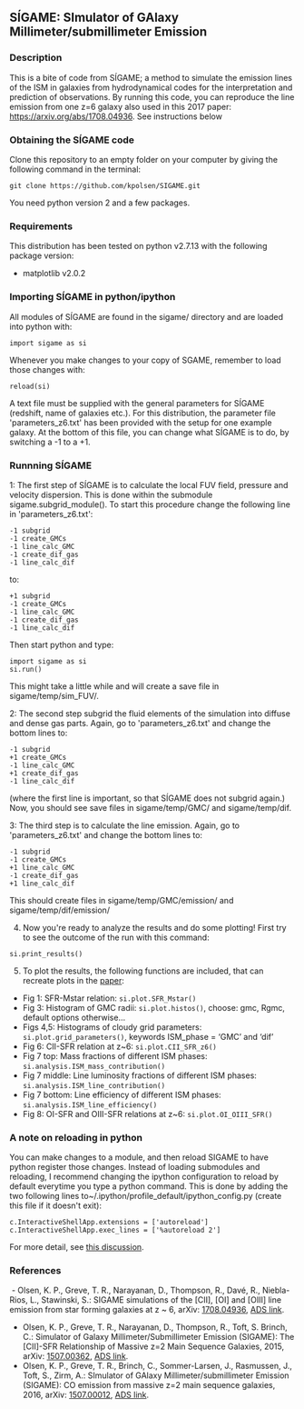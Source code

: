 ## SÍGAME: SImulator of GAlaxy Millimeter/submillimeter Emission

### Description
This is a bite of code from SÍGAME; a method to simulate the emission lines of the ISM in galaxies from hydrodynamical codes for the interpretation and prediction of observations.
By running this code, you can reproduce the line emission from one z=6 galaxy also used in this 2017 paper: https://arxiv.org/abs/1708.04936. See instructions below


### Obtaining the SÍGAME code
Clone this repository to an empty folder on your computer by giving the following command in the terminal:
``` 
git clone https://github.com/kpolsen/SIGAME.git
```
You need python version 2 and a few packages.

### Requirements
This distribution has been tested on python v2.7.13 with the following package version:
- matplotlib v2.0.2

### Importing SÍGAME in python/ipython
All modules of SÍGAME are found in the sigame/ directory and are loaded into python with:
``` 
import sigame as si
```
Whenever you make changes to your copy of SGAME, remember to load those changes with:
``` 
reload(si)
```
A text file must be supplied with the general parameters for SÍGAME (redshift, name of galaxies etc.). For this distribution, the parameter file 'parameters_z6.txt' has been provided with the setup for one example galaxy. At the bottom of this file, you can change what SÍGAME is to do, by switching a -1 to a +1.

### Runnning SÍGAME
1: The first step of SÍGAME is to calculate the local FUV field, pressure and velocity dispersion. This is done within the submodule sigame.subgrid_module(). To start this procedure change the following line in 'parameters_z6.txt':
``` 
-1 subgrid
-1 create_GMCs
-1 line_calc_GMC
-1 create_dif_gas
-1 line_calc_dif
``` 
to:
``` 
+1 subgrid
-1 create_GMCs
-1 line_calc_GMC
-1 create_dif_gas
-1 line_calc_dif
``` 
Then start python and type:
``` 
import sigame as si
si.run()
```
This might take a little while and will create a save file in sigame/temp/sim_FUV/.

2: The second step subgrid the fluid elements of the simulation into diffuse and dense gas parts. Again, go to 'parameters_z6.txt' and change the bottom lines to:
``` 
-1 subgrid
+1 create_GMCs
-1 line_calc_GMC
+1 create_dif_gas
-1 line_calc_dif
``` 
(where the first line is important, so that SÍGAME does not subgrid again.) Now, you should see save files in sigame/temp/GMC/ and sigame/temp/dif.

3: The third step is to calculate the line emission. Again, go to 'parameters_z6.txt' and change the bottom lines to:
``` 
-1 subgrid
-1 create_GMCs
+1 line_calc_GMC
-1 create_dif_gas
+1 line_calc_dif
``` 
This should create files in sigame/temp/GMC/emission/ and sigame/temp/dif/emission/

4. Now you're ready to analyze the results and do some plotting! First try to see the outcome of the run with this command:
```
si.print_results()
```

5. To plot the results, the following functions are included, that can recreate plots in the [paper](https://arxiv.org/abs/1708.04936):
- Fig 1: SFR-Mstar relation: `si.plot.SFR_Mstar()`
- Fig 3: Histogram of GMC radii: `si.plot.histos()`, choose: gmc, Rgmc, default options otherwise…
- Figs 4,5: Histograms of cloudy grid parameters: `si.plot.grid_parameters()`, keywords ISM_phase = ‘GMC’ and ‘dif’
- Fig 6: CII-SFR relation at z~6: `si.plot.CII_SFR_z6()`
- Fig 7 top: Mass fractions of different ISM phases: `si.analysis.ISM_mass_contribution()`
- Fig 7 middle: Line luminosity fractions of different ISM phases: `si.analysis.ISM_line_contribution()`
- Fig 7 bottom: Line efficiency of different ISM phases: `si.analysis.ISM_line_efficiency()`
- Fig 8: OI-SFR and OIII-SFR relations at z~6: `si.plot.OI_OIII_SFR()`

### A note on reloading in python
You can make changes to a module, and then reload SIGAME to have python register those changes. 
Instead of loading submodules and reloading, I recommend changing the ipython configuration to reload by default everytime you type a python command. This is done by adding the two following lines to~/.ipython/profile_default/ipython_config.py (create this file if it doesn't exit):
```
c.InteractiveShellApp.extensions = ['autoreload']
c.InteractiveShellApp.exec_lines = ['%autoreload 2']
```
For more detail, see [this discussion](https://support.enthought.com/hc/en-us/articles/204469240-Jupyter-IPython-After-editing-a-module-changes-are-not-effective-without-kernel-restart?page=1#comment_203342093).


### References
  - Olsen, K. P., Greve, T. R., Narayanan, D., Thompson, R., Davé, R., Niebla-Rios, L., Stawinski, S.: SIGAME simulations of the [CII], [OI] and [OIII] line emission from star forming galaxies at z ~ 6, arXiv: [1708.04936](https://arxiv.org/abs/1708.04936), [ADS link](http://adsabs.harvard.edu/abs/2017arXiv170804936O).
  - Olsen, K. P., Greve, T. R., Narayanan, D., Thompson, R., Toft, S. Brinch, C.: Simulator of Galaxy Millimeter/Submillimeter Emission (SIGAME): The [CII]-SFR Relationship of Massive z=2 Main Sequence Galaxies, 2015, arXiv: [1507.00362](http://arxiv.org/abs/1507.00362), [ADS link](http://adsabs.harvard.edu/abs/2015ApJ...814...76O).
  - Olsen, K. P., Greve, T. R., Brinch, C., Sommer-Larsen, J., Rasmussen, J., Toft, S., Zirm, A.: SImulator of GAlaxy Millimeter/submillimeter Emission (SIGAME): CO emission from massive z=2 main sequence galaxies, 2016, arXiv: [1507.00012](http://arxiv.org/abs/1507.00012), [ADS link](http://adsabs.harvard.edu/abs/2016MNRAS.457.3306O).

